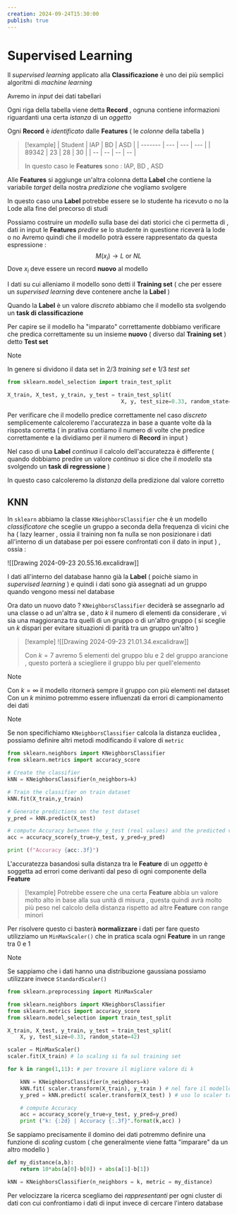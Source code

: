 ```yaml
---
creation: 2024-09-24T15:30:00
publish: true
---
```

# Supervised Learning 

Il *supervised learning* applicato alla **Classificazione** è uno dei più semplici algoritmi di *machine learning* 

Avremo in *input* dei dati tabellari 

Ogni riga della tabella viene detta **Record** , ognuna contiene informazioni riguardanti una certa *istanza* di un *oggetto* 

Ogni **Record** è *identificato* dalle **Features** ( le *colonne* della tabella ) 

>[!example]
>| Student | IAP | BD  | ASD |
| ------- | --- | --- | --- |
| 89342   | 23  | 28  | 30  |
| --      | --  | --  | --  |
>
>In questo caso le **Features** sono : IAP, BD , ASD 

Alle **Features** si aggiunge un'altra colonna detta **Label** che contiene la variabile *target* della nostra *predizione* che vogliamo svolgere 

In questo caso una **Label** potrebbe essere se lo studente ha ricevuto o no la Lode alla fine del precorso di studi 

Possiamo costruire un *modello* sulla base dei dati storici che ci permetta di , dati in input le **Features** *predire* se lo studente in questione riceverà la lode o no
Avremo quindi che il modello potrà essere rappresentato da questa espressione : 
$$M(x_i) \rightarrow L\ \text{or}\ NL$$
Dove $x_i$ deve essere un record **nuovo** al modello

I dati su cui alleniamo il modello sono detti il **Training set** ( che per essere un *supervised learning* deve contenere anche la **Label** )

Quando la **Label** è un valore *discreto* abbiamo che il modello sta svolgendo un **task di classificazione** 

Per capire se il modello ha "imparato" correttamente dobbiamo verificare che predica correttamente su un insieme **nuovo** ( diverso dal **Training set** ) detto **Test set**

>[!note]
>In genere si dividono il data set in 2/3 *training set* e 1/3 *test set*

```python
from sklearn.model_selection import train_test_split

X_train, X_test, y_train, y_test = train_test_split(
									X, y, test_size=0.33, random_state=42)
```

Per verificare che il modello predice correttamente nel caso *discreto* semplicemente calcoleremo l'accuratezza in base a quante volte dà la risposta corretta ( in prativa contiamo il numero di volte che predice correttamente e la dividiamo per il numero di **Record** in input )

Nel caso di una **Label** *continua* il calcolo dell'accuratezza è differente ( quando dobbiamo predire un valore *continuo* si dice che il *modello* sta svolgendo un **task di regressione** )

In questo caso calcoleremo la *distanza* della predizione dal valore corretto 

## KNN

In `sklearn` abbiamo la classe `KNeighborsClassifier` che è un modello *classificatore* che sceglie un gruppo a seconda della frequenza di vicini che ha ( lazy learner , ossia il training non fa nulla se non posizionare i dati all'interno di un database per poi essere confrontati con il dato in input ) , ossia : 

![[Drawing 2024-09-23 20.55.16.excalidraw]]

I dati all'interno del database hanno già la **Label** ( poichè siamo in *supervised learning* ) e quindi i dati sono già assegnati ad un gruppo quando vengono messi nel database

Ora dato un nuovo dato $?$ `KNeighborsClassifier` deciderà se assegnarlo ad una classe o ad un'altra se , dato $k$ il numero di elementi da considerare , vi sia una maggioranza tra quelli di un gruppo o di un'altro gruppo ( si sceglie un $k$ dispari per evitare situazioni di parità tra un gruppo un'altro ) 

>[!example]
![[Drawing 2024-09-23 21.01.34.excalidraw]]
>
>Con $k = 7$ avremo 5 elementi del gruppo blu e 2 del gruppo arancione , questo porterà a sciegliere il gruppo blu per quell'elemento

>[!note]
>Con $k=\infty$ il modello ritornerà sempre il gruppo con più elementi nel dataset
>Con un $k$ minimo potremmo essere influenzati da errori di campionamento dei dati
>

>[!note]
>Se non specifichiamo `KNeighborsClassifier` calcola la distanza euclidea , possiamo definire altri metodi modificando il valore di `metric`

```python
from sklearn.neighbors import KNeighborsClassifier
from sklearn.metrics import accuracy_score

# Create the classifier
kNN = KNeighborsClassifier(n_neighbors=k)

# Train the classifier on train dataset
kNN.fit(X_train,y_train)

# Generate predictions on the test dataset
y_pred = kNN.predict(X_test)

# compute Accuracy between the y_test (real values) and the predicted values y_pred
acc = accuracy_score(y_true=y_test, y_pred=y_pred)

print (f"Accuracy {acc:.3f}")
```

L'accuratezza basandosi sulla distanza tra le **Feature** di un *oggetto* è soggetta ad errori come derivanti dal peso di ogni componente della **Feature**

>[!example]
>Potrebbe essere che una certa **Feature** abbia un valore molto alto in base alla sua unità di misura , questa quindi avrà molto più peso nel calcolo della distanza rispetto ad altre **Feature** con range minori 

Per risolvere questo ci basterà **normalizzare** i dati per fare questo utilizziamo un `MinMaxScaler()` che in pratica scala ogni **Feature** in un range tra 0 e 1

>[!note]
>Se sappiamo che i dati hanno una distribuzione gaussiana possiamo utilizzare invece `StandardScaler()`

```python
from sklearn.preprocessing import MinMaxScaler

from sklearn.neighbors import KNeighborsClassifier
from sklearn.metrics import accuracy_score
from sklearn.model_selection import train_test_split

X_train, X_test, y_train, y_test = train_test_split(
    X, y, test_size=0.33, random_state=42)

scaler = MinMaxScaler()
scaler.fit(X_train) # lo scaling si fa sul training set 

for k in range(1,11): # per trovare il migliore valore di k

    kNN = KNeighborsClassifier(n_neighbors=k)
    kNN.fit( scaler.transform(X_train), y_train ) # nel fare il modello si applica lo scaling trovato .trasform sul training dataset
    y_pred = kNN.predict( scaler.transform(X_test) ) # uso lo scaler trovato su X_train per fare la trasformazione del dataset di test

    # compute Accuracy
    acc = accuracy_score(y_true=y_test, y_pred=y_pred)
    print ("k: {:2d} | Accuracy {:.3f}".format(k,acc) )
```

Se sappiamo precisamente il domino dei dati potremmo definire una funzione di *scaling* custom ( che generalmente viene fatta "imparare" da un altro modello )

```python
def my_distance(a,b):
    return 10*abs(a[0]-b[0]) + abs(a[1]-b[1])

kNN = KNeighborsClassifier(n_neighbors = k, metric = my_distance)
```

Per velocizzare la ricerca scegliamo dei *rappresentanti* per ogni cluster di dati con cui confrontiamo i dati di input invece di cercare l'intero database
